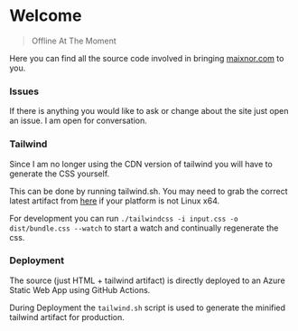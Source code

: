 
# Welcome 

> Offline At The Moment

Here you can find all the source code
involved in bringing [maixnor.com](https://maixnor.com) to you.

### Issues

If there is anything you would like to ask 
or change about the site just open an issue.
I am open for conversation.

### Tailwind

Since I am no longer using the CDN version of tailwind you 
will have to generate the CSS yourself.

This can be done by running tailwind.sh.
You may need to grab the correct latest artifact from [here](https://github.com/tailwindlabs/tailwindcss/releases/) 
if your platform is not Linux x64.

For development you can run 
`./tailwindcss -i input.css -o dist/bundle.css --watch`
to start a watch and continually regenerate the css. 

### Deployment

The source (just HTML + tailwind artifact) is directly 
deployed to an Azure Static Web App using GitHub Actions.

During Deployment the `tailwind.sh` script is used to generate 
the minified tailwind artifact for production.

